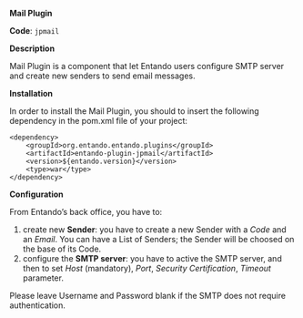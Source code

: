 **Mail Plugin**

**Code**: ```jpmail```

**Description**

Mail Plugin is a component that let Entando users configure SMTP server and create new senders to send email messages.

**Installation**

In order to install the Mail Plugin, you should to insert the following dependency in the pom.xml file of your project:

```
<dependency>
    <groupId>org.entando.entando.plugins</groupId>
    <artifactId>entando-plugin-jpmail</artifactId>
    <version>${entando.version}</version>
    <type>war</type>
</dependency>
````

**Configuration**

From Entando’s back office, you have to:

 1. create new **Sender**: you have to create a new Sender with a _Code_ and an _Email_. You can have a List of Senders; the Sender will be choosed on the base of its Code. 
 2. configure the **SMTP server**: you have to active the SMTP server, and then to set _Host_ (mandatory), _Port_, _Security Certification_, _Timeout_ parameter.
 
Please leave Username and Password blank if the SMTP does not require authentication.
 
 
